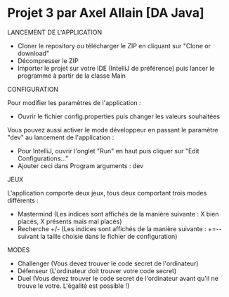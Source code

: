 # Projet 3 par Axel Allain [DA Java]

LANCEMENT DE L'APPLICATION

- Cloner le repository ou télécharger le ZIP en cliquant sur "Clone or download"
- Décompresser le ZIP
- Importer le projet sur votre IDE (IntelliJ de préférence) puis lancer le programme à partir de la classe Main

CONFIGURATION

Pour modifier les paramètres de l'application :

- Ouvrir le fichier config.properties puis changer les valeurs souhaitées

Vous pouvez aussi activer le mode développeur en passant le paramètre "dev" au lancement de l'application :

- Pour IntelliJ, ouvrir l'onglet "Run" en haut puis cliquer sur "Edit Configurations..."
- Ajouter ceci dans Program arguments : dev

JEUX

L'application comporte deux jeux, tous deux comportant trois modes différents :

- Mastermind (Les indices sont affichés de la manière suivante : X bien placés, X présents mais mal placés)
- Recherche +/- (Les indices sont affichés de la manière suivante : +=-- suivant la taille choisie dans le fichier de configuration)

MODES

- Challenger (Vous devez trouver le code secret de l'ordinateur)
- Défenseur (L'ordinateur doit trouver votre code secret)
- Duel (Vous devez trouver le code secret de l'ordinateur avant qu'il ne trouve le votre. L'égalité est possible !)

